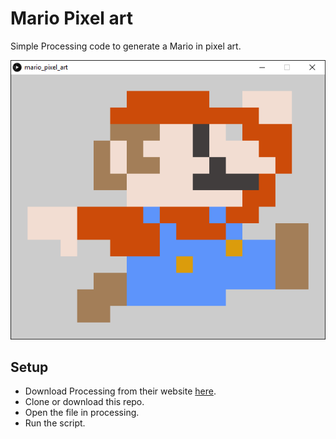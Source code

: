 # Mario Pixel art
Simple Processing code to generate a Mario in pixel art.

![Mario image](https://github.com/MOctavio/mario_pixel_art/blob/master/mario_pixel_art.png?raw=true "Mario Pixel Art")

## Setup
- Download Processing from their website [here](https://processing.org/download/).
- Clone or download this repo.
- Open the file in processing.
- Run the script.





